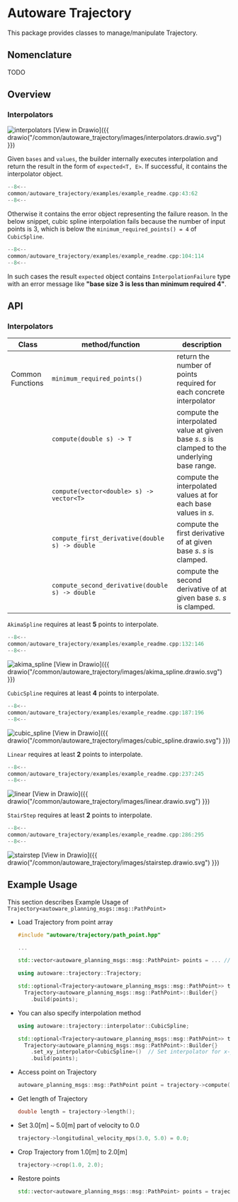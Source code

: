 # Autoware Trajectory

This package provides classes to manage/manipulate Trajectory.

## Nomenclature

TODO

## Overview

### Interpolators

![interpolators](./images/interpolators.drawio.svg)
[View in Drawio]({{ drawio("/common/autoware_trajectory/images/interpolators.drawio.svg") }})

Given `bases` and `values`, the builder internally executes interpolation and return the result in the form of `expected<T, E>`. If successful, it contains the interpolator object.

```cpp title="./examples/example_readme.cpp:43:62"
--8<--
common/autoware_trajectory/examples/example_readme.cpp:43:62
--8<--
```

Otherwise it contains the error object representing the failure reason. In the below snippet, cubic spline interpolation fails because the number of input points is 3, which is below the `minimum_required_points() = 4` of `CubicSpline`.

```cpp title="./examples/example_readme.cpp:104:114"
--8<--
common/autoware_trajectory/examples/example_readme.cpp:104:114
--8<--
```

In such cases the result `expected` object contains `InterpolationFailure` type with an error message like **"base size 3 is less than minimum required 4"**.

## API

### Interpolators

| Class            | method/function                                 | description                                                                                    |
| ---------------- | ----------------------------------------------- | ---------------------------------------------------------------------------------------------- |
| Common Functions | `minimum_required_points()`                     | return the number of points required for each concrete interpolator                            |
|                  | `compute(double s) -> T`                        | compute the interpolated value at given base $s$. $s$ is clamped to the underlying base range. |
|                  | `compute(vector<double> s) -> vector<T>`        | compute the interpolated values at for each base values in $s$.                                |
|                  | `compute_first_derivative(double s) -> double`  | compute the first derivative of at given base $s$. $s$ is clamped.                             |
|                  | `compute_second_derivative(double s) -> double` | compute the second derivative of at given base $s$. $s$ is clamped.                            |

`AkimaSpline` requires at least **5** points to interpolate.

```cpp title="./examples/example_readme.cpp:132:146"
--8<--
common/autoware_trajectory/examples/example_readme.cpp:132:146
--8<--
```

![akima_spline](./images/akima_spline.drawio.svg)
[View in Drawio]({{ drawio("/common/autoware_trajectory/images/akima_spline.drawio.svg") }})

`CubicSpline` requires at least **4** points to interpolate.

```cpp title="./examples/example_readme.cpp:187:196"
--8<--
common/autoware_trajectory/examples/example_readme.cpp:187:196
--8<--
```

![cubic_spline](./images/cubic_spline.drawio.svg)
[View in Drawio]({{ drawio("/common/autoware_trajectory/images/cubic_spline.drawio.svg") }})

`Linear` requires at least **2** points to interpolate.

```cpp title="./examples/example_readme.cpp:237:245"
--8<--
common/autoware_trajectory/examples/example_readme.cpp:237:245
--8<--
```

![linear](./images/linear.drawio.svg)
[View in Drawio]({{ drawio("/common/autoware_trajectory/images/linear.drawio.svg") }})

`StairStep` requires at least **2** points to interpolate.

```cpp title="./examples/example_readme.cpp:286:295"
--8<--
common/autoware_trajectory/examples/example_readme.cpp:286:295
--8<--
```

![stairstep](./images/stairstep.drawio.svg)
[View in Drawio]({{ drawio("/common/autoware_trajectory/images/stairstep.drawio.svg") }})

## Example Usage

This section describes Example Usage of `Trajectory<autoware_planning_msgs::msg::PathPoint>`

- Load Trajectory from point array

  ```cpp
  #include "autoware/trajectory/path_point.hpp"

  ...

  std::vector<autoware_planning_msgs::msg::PathPoint> points = ... // Load points from somewhere

  using autoware::trajectory::Trajectory;

  std::optional<Trajectory<autoware_planning_msgs::msg::PathPoint>> trajectory =
    Trajectory<autoware_planning_msgs::msg::PathPoint>::Builder{}
      .build(points);
  ```

- You can also specify interpolation method

  ```cpp
  using autoware::trajectory::interpolator::CubicSpline;

  std::optional<Trajectory<autoware_planning_msgs::msg::PathPoint>> trajectory =
    Trajectory<autoware_planning_msgs::msg::PathPoint>::Builder{}
      .set_xy_interpolator<CubicSpline>()  // Set interpolator for x-y plane
      .build(points);
  ```

- Access point on Trajectory

  ```cpp
  autoware_planning_msgs::msg::PathPoint point = trajectory->compute(1.0);  // Get point at s=0.0. s is distance from start point on Trajectory.
  ```

- Get length of Trajectory

  ```cpp
  double length = trajectory->length();
  ```

- Set 3.0[m] ~ 5.0[m] part of velocity to 0.0

  ```cpp
  trajectory->longitudinal_velocity_mps(3.0, 5.0) = 0.0;
  ```

- Crop Trajectory from 1.0[m] to 2.0[m]

  ```cpp
  trajectory->crop(1.0, 2.0);
  ```

- Restore points

  ```cpp
  std::vector<autoware_planning_msgs::msg::PathPoint> points = trajectory->restore();
  ```
